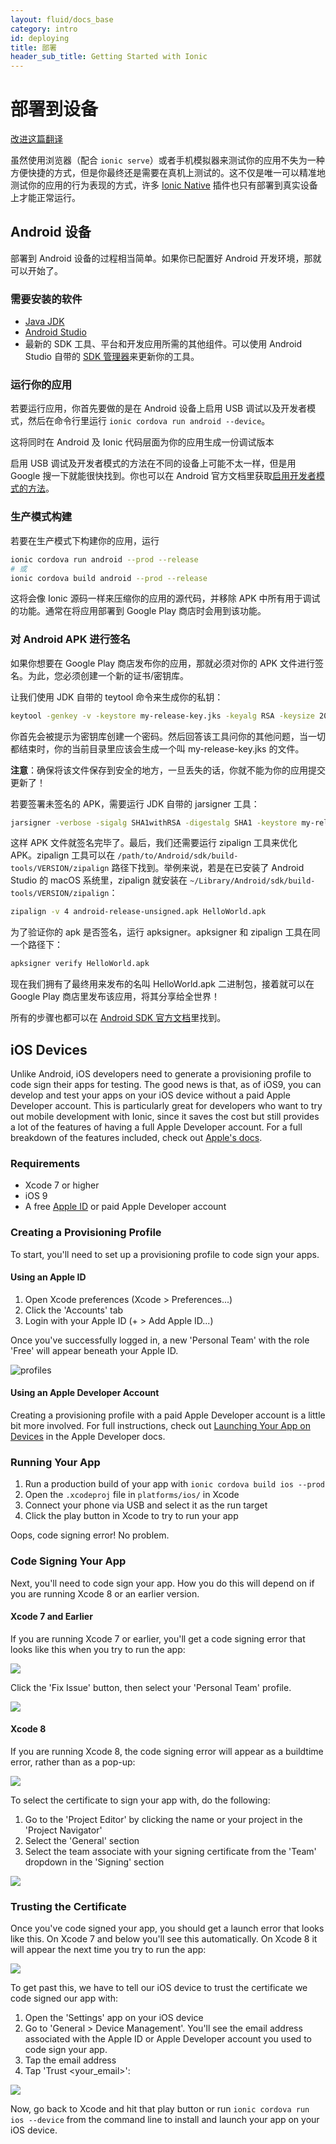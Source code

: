 ```yaml
---
layout: fluid/docs_base
category: intro
id: deploying
title: 部署
header_sub_title: Getting Started with Ionic
---
```



# 部署到设备

<a class="improve-v2-docs" href='https://github.com/docschina/ionicframework.com/edit/cn/content/docs/intro/migration/index.md'>改进这篇翻译</a>

虽然使用浏览器（配合 `ionic serve`）或者手机模拟器来测试你的应用不失为一种方便快捷的方式，但是你最终还是需要在真机上测试的。这不仅是唯一可以精准地测试你的应用的行为表现的方式，许多 [Ionic Native](https://ionicframework.com/docs//native/) 插件也只有部署到真实设备上才能正常运行。

## Android 设备

部署到 Android 设备的过程相当简单。如果你已配置好 Android 开发环境，那就可以开始了。

### 需要安装的软件

- [Java JDK](http://www.oracle.com/technetwork/java/javase/downloads/index-jsp-138363.html)
- [Android Studio](https://developer.android.com/studio/index.html)
- 最新的 SDK 工具、平台和开发应用所需的其他组件。可以使用 Android Studio 自带的 [SDK 管理器](https://developer.android.com/studio/intro/update.html)来更新你的工具。

### 运行你的应用

若要运行应用，你首先要做的是在 Android 设备上启用 USB 调试以及开发者模式，然后在命令行里运行 `ionic cordova run android --device`。

这将同时在 Android 及 Ionic 代码层面为你的应用生成一份调试版本

启用 USB 调试及开发者模式的方法在不同的设备上可能不太一样，但是用 Google 搜一下就能很快找到。你也可以在 Android 官方文档里获取[启用开发者模式的方法](https://developer.android.com/studio/run/device.html#developer-device-options)。

### 生产模式构建

若要在生产模式下构建你的应用，运行

```bash
ionic cordova run android --prod --release
# 或
ionic cordova build android --prod --release
```

这将会像 Ionic 源码一样来压缩你的应用的源代码，并移除 APK 中所有用于调试的功能。通常在将应用部署到 Google Play 商店时会用到该功能。

### 对 Android APK 进行签名
如果你想要在 Google Play 商店发布你的应用，那就必须对你的 APK 文件进行签名。为此，您必须创建一个新的证书/密钥库。


让我们使用 JDK 自带的 teytool 命令来生成你的私钥：
```bash
keytool -genkey -v -keystore my-release-key.jks -keyalg RSA -keysize 2048 -validity 10000 -alias my-alias
```
你首先会被提示为密钥库创建一个密码。然后回答该工具问你的其他问题，当一切都结束时，你的当前目录里应该会生成一个叫 my-release-key.jks 的文件。

__注意__：确保将该文件保存到安全的地方，一旦丢失的话，你就不能为你的应用提交更新了！

若要签署未签名的 APK，需要运行 JDK 自带的 jarsigner 工具：

```bash
jarsigner -verbose -sigalg SHA1withRSA -digestalg SHA1 -keystore my-release-key.jks android-release-unsigned.apk my-alias
```

这样 APK 文件就签名完毕了。最后，我们还需要运行 zipalign 工具来优化 APK。zipalign 工具可以在 `/path/to/Android/sdk/build-tools/VERSION/zipalign` 路径下找到。举例来说，若是在已安装了 Android Studio 的 macOS 系统里，zipalign 就安装在 `~/Library/Android/sdk/build-tools/VERSION/zipalign`：

```bash
zipalign -v 4 android-release-unsigned.apk HelloWorld.apk
```

<!-- To verify that your apk is signed run apksigner. The apksigner can be also found in the same path as the zipalign tool: -->
为了验证你的 apk 是否签名，运行 apksigner。apksigner 和 zipalign 工具在同一个路径下：

```bash
apksigner verify HelloWorld.apk
```

现在我们拥有了最终用来发布的名叫 HelloWorld.apk 二进制包，接着就可以在 Google Play 商店里发布该应用，将其分享给全世界！

所有的步骤也都可以在 [Android SDK 官方文档](https://developer.android.com/studio/publish/app-signing.html#signing-manually)里找到。

## iOS Devices

Unlike Android, iOS developers need to generate a provisioning profile to code sign their apps for testing. The good news is that, as of iOS9, you can develop and test your apps on your iOS device without a paid Apple Developer account. This is particularly great for developers who want to try out mobile development with Ionic, since it saves the cost but still provides a lot of the features of having a full Apple Developer account. For a full breakdown of the features included, check out [Apple's docs](https://developer.apple.com/library/ios/documentation/IDEs/Conceptual/AppDistributionGuide/SupportedCapabilities/SupportedCapabilities.html#//apple_ref/doc/uid/TP40012582-CH38-SW1).

### Requirements

- Xcode 7 or higher
- iOS 9
- A free [Apple ID](https://appleid.apple.com/) or paid Apple Developer account

### Creating a Provisioning Profile

To start, you'll need to set up a provisioning profile to code sign your apps.

#### Using an Apple ID

1. Open Xcode preferences (Xcode > Preferences...)
2. Click the 'Accounts' tab
3. Login with your Apple ID (+ > Add Apple ID...)

Once you've successfully logged in, a new 'Personal Team' with the role 'Free' will appear beneath your Apple ID.

<img src="/img/docs/deploying/profiles.jpg" alt="profiles">

#### Using an Apple Developer Account

Creating a provisioning profile with a paid Apple Developer account is a little bit more involved. For full instructions, check out [Launching Your App on Devices](https://developer.apple.com/library/content/documentation/IDEs/Conceptual/AppDistributionGuide/LaunchingYourApponDevices/LaunchingYourApponDevices.html) in the Apple Developer docs.

### Running Your App

1. Run a production build of your app with `ionic cordova build ios --prod`
2. Open the `.xcodeproj` file in `platforms/ios/` in Xcode
3. Connect your phone via USB and select it as the run target
4. Click the play button in Xcode to try to run your app

Oops, code signing error! No problem.

### Code Signing Your App

Next, you'll need to code sign your app. How you do this will depend on if you are running Xcode 8 or an earlier version.

#### Xcode 7 and Earlier ####

If you are running Xcode 7 or earlier, you'll get a code signing error that looks like this when you try to run the app:

<img src="/img/docs/deploying/sign-fail-1.jpg">

Click the 'Fix Issue' button, then select your 'Personal Team' profile.

<img src="/img/docs/deploying/team-menu-1.jpg">

#### Xcode 8 ####

If you are running Xcode 8, the code signing error will appear as a buildtime error, rather than as a pop-up:

<img src="/img/docs/deploying/code-sign-err-xcode8.png">

To select the certificate to sign your app with, do the following:

1. Go to the 'Project Editor' by clicking the name or your project in the 'Project Navigator'
2. Select the 'General' section
3. Select the team associate with your signing certificate from the 'Team' dropdown in the 'Signing' section

<img src="/img/docs/deploying/code-sign-xcode8.png">

### Trusting the Certificate ###

Once you've code signed your app, you should get a launch error that looks like this. On Xcode 7 and below you'll see this automatically. On Xcode 8 it will appear the next time you try to run the app:

<img src="/img/docs/deploying/launch-fail-1.jpg">

To get past this, we have to tell our iOS device to trust the certificate we code signed our app with:

1. Open the 'Settings' app on your iOS device
2. Go to 'General > Device Management'. You'll see the email address associated with the Apple ID or Apple Developer account you used to code sign your app.
3. Tap the email address
4. Tap 'Trust &lt;your_email&gt;':

<img src="/img/docs/deploying/verify.jpg">

Now, go back to Xcode and hit that play button or run `ionic cordova run ios --device` from the command line to install and launch your app on your iOS device.
